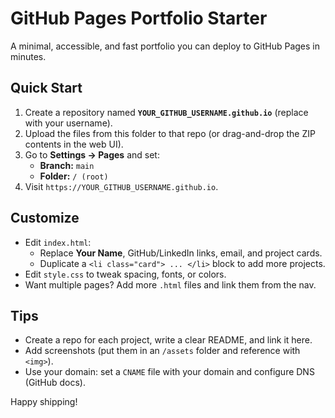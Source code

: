 # GitHub Pages Portfolio Starter

A minimal, accessible, and fast portfolio you can deploy to GitHub Pages in minutes.

## Quick Start

1. Create a repository named **`YOUR_GITHUB_USERNAME.github.io`** (replace with your username).
2. Upload the files from this folder to that repo (or drag-and-drop the ZIP contents in the web UI).
3. Go to **Settings → Pages** and set:
   - **Branch:** `main`
   - **Folder:** `/ (root)`
4. Visit `https://YOUR_GITHUB_USERNAME.github.io`.

## Customize

- Edit `index.html`:
  - Replace **Your Name**, GitHub/LinkedIn links, email, and project cards.
  - Duplicate a `<li class="card"> ... </li>` block to add more projects.
- Edit `style.css` to tweak spacing, fonts, or colors.
- Want multiple pages? Add more `.html` files and link them from the nav.

## Tips

- Create a repo for each project, write a clear README, and link it here.
- Add screenshots (put them in an `/assets` folder and reference with `<img>`).
- Use your domain: set a `CNAME` file with your domain and configure DNS (GitHub docs).

Happy shipping!

